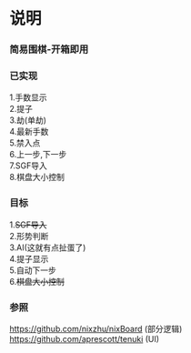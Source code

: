 # 说明
### 简易围棋-开箱即用

### 已实现
1.手数显示  
2.提子  
3.劫(单劫)  
4.最新手数  
5.禁入点  
6.上一步,下一步  
7.SGF导入  
8.棋盘大小控制


### 目标
1.~~SGF导入~~  
2.形势判断  
3.AI(这就有点扯蛋了)  
4.提子显示  
5.自动下一步  
6.~~棋盘大小控制~~


### 参照
https://github.com/nixzhu/nixBoard  (部分逻辑)  
https://github.com/aprescott/tenuki  (UI)
